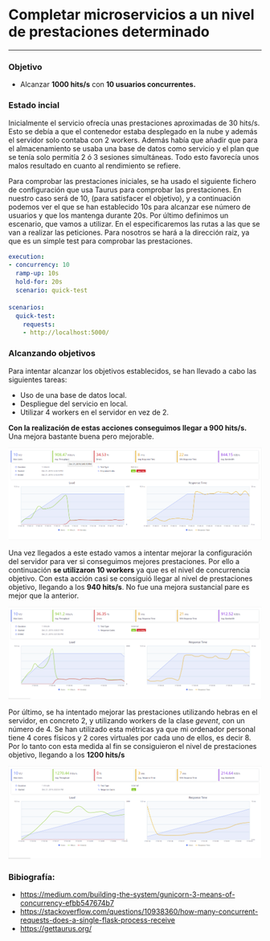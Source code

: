 # Completar microservicios a un nivel de prestaciones determinado
---
### Objetivo

- Alcanzar **1000 hits/s** con **10 usuarios concurrentes.**

### Estado incial

Inicialmente el servicio ofrecía unas prestaciones aproximadas de 30 hits/s. Esto se debía a que el contenedor estaba desplegado en la nube y además el servidor solo contaba con 2 workers. Además había que añadir que para el almacenamiento se usaba una base de datos como servicio y el plan que se tenía solo permitía 2 ó 3 sesiones simultáneas. Todo esto favorecía unos malos resultado en cuanto al rendimiento se refiere.

Para comprobar las prestaciones iniciales, se ha usado el siguiente fichero de configuración que usa Taurus para comprobar las prestaciones.
En nuestro caso será de 10, (para satisfacer el objetivo), y a continuación podemos ver el que se han establecido 10s para alcanzar ese número de usuarios y que los mantenga durante 20s. Por último definimos un escenario, que vamos a utilizar. En el especificaremos las rutas a las que se van a realizar las peticiones. Para nosotros se hará a la dirección raiz, ya que es un simple test para comprobar las prestaciones.

```yaml
execution:
- concurrency: 10
  ramp-up: 10s
  hold-for: 20s
  scenario: quick-test

scenarios:
  quick-test:
    requests:
    - http://localhost:5000/
```

### Alcanzando objetivos

Para intentar alcanzar los objetivos establecidos, se han llevado a cabo las siguientes tareas:

- Uso de una base de datos local.
- Despliegue del servicio en local.
- Utilizar 4 workers en el servidor en vez de 2.

**Con la realización de estas acciones conseguimos llegar a 900 hits/s.** Una mejora bastante buena pero mejorable.

![4 Workers](https://github.com/iMiguel10/Proyecto-CC/blob/master/doc/img/4w.png)

Una vez llegados a este estado vamos a intentar mejorar la configuración del servidor para ver si conseguimos mejores prestaciones. Por ello a continuación **se utilizaron 10 workers** ya que es el nivel de concurrencia objetivo. Con esta acción casi se consiguió llegar al nivel de prestaciones objetivo, llegando a los **940 hits/s**. No fue una mejora sustancial pare es mejor que la anterior.  

![10 Workers](https://github.com/iMiguel10/Proyecto-CC/blob/master/doc/img/10w.png)

Por último, se ha intentado mejorar las prestaciones utilizando hebras en el servidor, en concreto 2, y utilizando workers de la clase *gevent*, con un número de 4. Se han utilizado esta métricas ya que mi ordenador personal tiene 4 cores físicos y 2 cores virtuales por cada uno de ellos, es decir 8. Por lo tanto con esta medida al fin se consiguieron el nivel de prestaciones objetivo, llegando a los **1200 hits/s**

![4 Workers - 2 Threads](https://github.com/iMiguel10/Proyecto-CC/blob/master/doc/img/4w-2t.png)


### Bibiografía:

* https://medium.com/building-the-system/gunicorn-3-means-of-concurrency-efbb547674b7
* https://stackoverflow.com/questions/10938360/how-many-concurrent-requests-does-a-single-flask-process-receive
* https://gettaurus.org/
